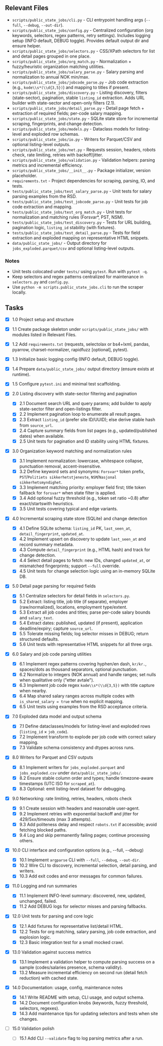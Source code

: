 ## Relevant Files

- `scripts/public_state_jobs/cli.py` - CLI entrypoint handling args (`--full`, `--debug`, `--out-dir`).
- `scripts/public_state_jobs/config.py` - Centralized configuration (org keywords, selectors, regex patterns, retry settings).
  Includes logging setup (INFO default, DEBUG toggle).
  Provides default output dir and ensure helper.
- `scripts/public_state_jobs/selectors.py` - CSS/XPath selectors for list and detail pages grouped in one place.
- `scripts/public_state_jobs/org_match.py` - Normalization + fuzzy/heuristic organization matching utilities.
- `scripts/public_state_jobs/salary_parse.py` - Salary parsing and normalization to annual NOK min/max.
- `scripts/public_state_jobs/jobcode_parse.py` - Job code extraction (e.g., `kode\\s*(\\d{3,5})`) and mapping to titles if present.
- `scripts/public_state_jobs/discovery.py` - Listing discovery, filters (state-sector), pagination, stable `listing_id` extraction.
  Adds URL builder with state-sector and open-only filters (2.1).
- `scripts/public_state_jobs/detail_parse.py` - Detail page fetch + extraction of required fields; per-code salary mapping.
- `scripts/public_state_jobs/state.py` - SQLite state store for incremental scraping, fingerprints, and change detection.
- `scripts/public_state_jobs/models.py` - Dataclass models for listing-level and exploded row schemas.
- `scripts/public_state_jobs/io.py` - Writers for Parquet/CSV and optional listing-level outputs.
- `scripts/public_state_jobs/net.py` - Requests session, headers, robots check, rate limiting, retries with backoff/jitter.
- `scripts/public_state_jobs/validation.py` - Validation helpers: parsing metrics and incremental efficiency.
- `scripts/public_state_jobs/__init__.py` - Package initializer, version placeholder.
- `requirements.txt` - Project dependencies for scraping, parsing, IO, and tests.
- `tests/public_state_jobs/test_salary_parse.py` - Unit tests for salary parsing examples from the RSD.
- `tests/public_state_jobs/test_jobcode_parse.py` - Unit tests for job code extraction and mapping.
- `tests/public_state_jobs/test_org_match.py` - Unit tests for normalization and matching rules (Forsvar*, PST, NSM).
- `tests/public_state_jobs/test_discovery.py` - Tests for URL building, pagination logic, `listing_id` stability (with fixtures).
- `tests/public_state_jobs/test_detail_parse.py` - Tests for field extraction and exploded mapping on representative HTML snippets.
- `data/public_state_jobs/` - Output directory for `jobs_exploded.parquet/csv` and optional listing-level outputs.

### Notes

- Unit tests colocated under `tests/` using `pytest`. Run with `pytest -q`.
- Keep selectors and regex patterns centralized for maintenance in `selectors.py` and `config.py`.
- Use `python -m scripts.public_state_jobs.cli` to run the scraper locally.

## Tasks

 - [x] 1.0 Project setup and structure
  - [x] 1.1 Create package skeleton under `scripts/public_state_jobs/` with modules listed in Relevant Files.
  - [x] 1.2 Add `requirements.txt` (requests, selectolax or bs4+lxml, pandas, pyarrow, charset-normalizer, rapidfuzz [optional], pytest).
  - [x] 1.3 Initialize basic logging config (INFO default, DEBUG toggle).
  - [x] 1.4 Prepare `data/public_state_jobs/` output directory (ensure exists at runtime).
  - [x] 1.5 Configure `pytest.ini` and minimal test scaffolding.

- [x] 2.0 Listing discovery with state-sector filtering and pagination
  - [x] 2.1 Document search URL and query params; add builder to apply state-sector filter and open-listings filter.
  - [x] 2.2 Implement pagination loop to enumerate all result pages.
  - [x] 2.3 Extract `listing_id` (prefer site ID/UUID); else derive stable hash from `source_url`.
  - [x] 2.4 Capture summary fields from list pages (e.g., updated/published dates) when available.
  - [x] 2.5 Unit tests for pagination and ID stability using HTML fixtures.

- [x] 3.0 Organization keyword matching and normalization rules
  - [x] 3.1 Implement normalization: lowercase, whitespace collapse, punctuation removal, accent-insensitive.
  - [x] 3.2 Define keyword sets and synonyms: `Forsvar*` token prefix, `PST`/`Politiets sikkerhetstjeneste`, `NSM`/`Nasjonal sikkerhetsmyndighet`.
  - [x] 3.3 Implement matching priority: employer field first; title token fallback for `forsvar*` when state filter is applied.
  - [x] 3.4 Add optional fuzzy threshold (e.g., token set ratio ~0.8) after exact/startswith heuristics.
  - [x] 3.5 Unit tests covering typical and edge variants.

- [x] 4.0 Incremental scraping state store (SQLite) and change detection
  - [x] 4.1 Define SQLite schema: `listing_id` PK, `last_seen_at`, `detail_fingerprint`, `updated_at`.
  - [x] 4.2 Implement upsert on discovery to update `last_seen_at` and record summary metadata.
  - [x] 4.3 Compute `detail_fingerprint` (e.g., HTML hash) and track for change detection.
  - [x] 4.4 Select detail pages to fetch: new IDs, changed `updated_at`, or mismatched fingerprints; support `--full` override.
  - [x] 4.5 Unit tests for change selection logic using an in-memory SQLite DB.

- [x] 5.0 Detail page parsing for required fields
  - [x] 5.1 Centralize selectors for detail fields in `selectors.py`.
  - [x] 5.2 Extract: listing title, job title (if separate), employer (raw/normalized), locations, employment type/extent.
  - [x] 5.3 Extract all job codes and titles; parse per-code salary bounds and `salary_text`.
  - [x] 5.4 Extract dates: published, updated (if present), application deadline/expiry; capture `source_url`.
  - [x] 5.5 Tolerate missing fields; log selector misses in DEBUG; return structured defaults.
  - [x] 5.6 Unit tests with representative HTML snippets for all three orgs.

- [x] 6.0 Salary and job code parsing utilities
  - [x] 6.1 Implement regex patterns covering hyphen/en dash, `kr/kr.`, spaces/dots as thousand separators, optional punctuation.
  - [x] 6.2 Normalize to integers (NOK annual) and handle ranges; set nulls when qualitative only ("etter avtale").
  - [x] 6.3 Implement job code regex `kode\\s*(\\d{3,5})` with title capture when nearby.
  - [x] 6.4 Map shared salary ranges across multiple codes with `is_shared_salary = true` when no explicit mapping.
  - [x] 6.5 Unit tests using examples from the RSD acceptance criteria.

- [x] 7.0 Exploded data model and output schema
  - [x] 7.1 Define dataclasses/models for listing-level and exploded rows (`listing_id` × `job_code`).
  - [x] 7.2 Implement transform to explode per job code with correct salary mapping.
  - [x] 7.3 Validate schema consistency and dtypes across runs.

- [x] 8.0 Writers for Parquet and CSV outputs
  - [x] 8.1 Implement writers for `jobs_exploded.parquet` and `jobs_exploded.csv` under `data/public_state_jobs/`.
  - [x] 8.2 Ensure stable column order and types; handle timezone-aware timestamps (UTC ISO for `scraped_at`).
  - [x] 8.3 Optional: emit listing-level dataset for debugging.

- [x] 9.0 Networking: rate limiting, retries, headers, robots check
  - [x] 9.1 Create session with headers and reasonable user-agent.
  - [x] 9.2 Implement retries with exponential backoff and jitter for 429/5xx/timeouts (max 3 attempts).
  - [x] 9.3 Add politeness delay and respect `robots.txt` if accessible; avoid fetching blocked paths.
  - [x] 9.4 Log and skip permanently failing pages; continue processing others.

- [x] 10.0 CLI interface and configuration options (e.g., --full, --debug)
  - [x] 10.1 Implement `argparse` CLI with `--full`, `--debug`, `--out-dir`.
  - [x] 10.2 Wire CLI to discovery, incremental selection, detail parsing, and writers.
  - [x] 10.3 Add exit codes and error messages for common failures.

- [x] 11.0 Logging and run summaries
  - [x] 11.1 Implement INFO-level summary: discovered, new, updated, unchanged, failed.
  - [x] 11.2 Add DEBUG logs for selector misses and parsing fallbacks.

- [x] 12.0 Unit tests for parsing and core logic
  - [x] 12.1 Add fixtures for representative list/detail HTML.
  - [x] 12.2 Tests for org matching, salary parsing, job code extraction, and explosion logic.
  - [x] 12.3 Basic integration test for a small mocked crawl.

- [x] 13.0 Validation against success metrics
  - [x] 13.1 Implement a validation helper to compute parsing success on a sample (codes/salaries presence, schema validity).
  - [x] 13.2 Measure incremental efficiency on second run (detail fetch reduction) with cached state.

- [x] 14.0 Documentation: usage, config, maintenance notes
  - [x] 14.1 Write README with setup, CLI usage, and output schema.
  - [x] 14.2 Document configuration knobs (keywords, fuzzy threshold, selectors, regexes).
  - [x] 14.3 Add maintenance tips for updating selectors and tests when site changes.

- [ ] 15.0 Validation polish
  - [ ] 15.1 Add CLI `--validate` flag to log parsing metrics after a run.
